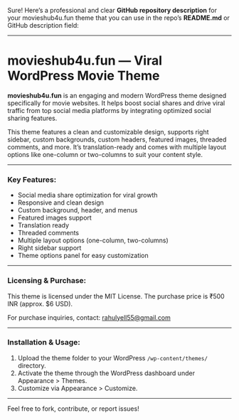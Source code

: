 Sure! Here’s a professional and clear **GitHub repository description** for your movieshub4u.fun theme that you can use in the repo’s **README.md** or GitHub description field:

---

# movieshub4u.fun — Viral WordPress Movie Theme

**movieshub4u.fun** is an engaging and modern WordPress theme designed specifically for movie websites. It helps boost social shares and drive viral traffic from top social media platforms by integrating optimized social sharing features.

This theme features a clean and customizable design, supports right sidebar, custom backgrounds, custom headers, featured images, threaded comments, and more. It’s translation-ready and comes with multiple layout options like one-column or two-columns to suit your content style.

---

### Key Features:

* Social media share optimization for viral growth
* Responsive and clean design
* Custom background, header, and menus
* Featured images support
* Translation ready
* Threaded comments
* Multiple layout options (one-column, two-columns)
* Right sidebar support
* Theme options panel for easy customization

---

### Licensing & Purchase:

This theme is licensed under the MIT License.
The purchase price is ₹500 INR (approx. \$6 USD).

For purchase inquiries, contact: [rahulyell55@gmail.com](mailto:rahulyell55@gmail.com)

---

### Installation & Usage:

1. Upload the theme folder to your WordPress `/wp-content/themes/` directory.
2. Activate the theme through the WordPress dashboard under Appearance > Themes.
3. Customize via Appearance > Customize.

---

Feel free to fork, contribute, or report issues!



